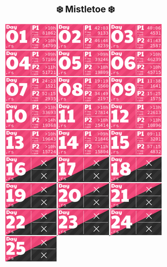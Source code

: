 <!-- AOC TILES BEGIN -->
<h1 align="center">
  ❄️ Mistletoe ❄️
</h1>
<a href="src/solutions/day01.rs">
  <img src="media/2023/01.png" width="161px">
</a>
<a href="src/solutions/day02.rs">
  <img src="media/2023/02.png" width="161px">
</a>
<a href="src/solutions/day03.rs">
  <img src="media/2023/03.png" width="161px">
</a>
<a href="src/solutions/day04.rs">
  <img src="media/2023/04.png" width="161px">
</a>
<a href="src/solutions/day05.rs">
  <img src="media/2023/05.png" width="161px">
</a>
<a href="src/solutions/day06.rs">
  <img src="media/2023/06.png" width="161px">
</a>
<a href="src/solutions/day07.rs">
  <img src="media/2023/07.png" width="161px">
</a>
<a href="src/solutions/day08.rs">
  <img src="media/2023/08.png" width="161px">
</a>
<a href="src/solutions/day09.rs">
  <img src="media/2023/09.png" width="161px">
</a>
<a href="src/solutions/day10.rs">
  <img src="media/2023/10.png" width="161px">
</a>
<a href="src/solutions/day11.rs">
  <img src="media/2023/11.png" width="161px">
</a>
<a href="src/solutions/day12.rs">
  <img src="media/2023/12.png" width="161px">
</a>
<a href="src/solutions/day13.rs">
  <img src="media/2023/13.png" width="161px">
</a>
<a href="src/solutions/day14_backup.rs">
  <img src="media/2023/14.png" width="161px">
</a>
<a href="src/solutions/day15.rs">
  <img src="media/2023/15.png" width="161px">
</a>
<a href="src/solutions/day16.rs">
  <img src="media/2023/16.png" width="161px">
</a>
<a href="src/solutions/day17.rs">
  <img src="media/2023/17.png" width="161px">
</a>
<a href="src/solutions/day18.rs">
  <img src="media/2023/18.png" width="161px">
</a>
<a href="src/solutions/day19.rs">
  <img src="media/2023/19.png" width="161px">
</a>
<a href="src/solutions/day20.rs">
  <img src="media/2023/20.png" width="161px">
</a>
<a href="src/solutions/day21.rs">
  <img src="media/2023/21.png" width="161px">
</a>
<a href="src/solutions/day22.rs">
  <img src="media/2023/22.png" width="161px">
</a>
<a href="src/solutions/day23.rs">
  <img src="media/2023/23.png" width="161px">
</a>
<a href="src/solutions/day24.rs">
  <img src="media/2023/24.png" width="161px">
</a>
<a href="src/solutions/day25.rs">
  <img src="media/2023/25.png" width="161px">
</a>
<!-- AOC TILES END -->
